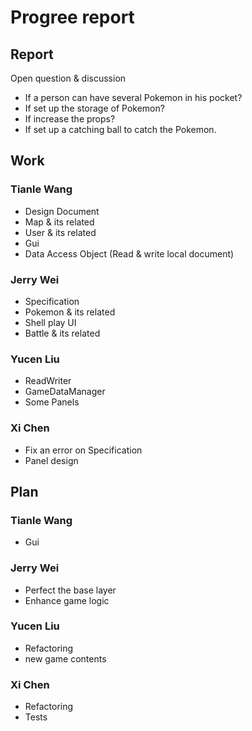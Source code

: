# Progree report

## Report

Open question & discussion

- If a person can have several Pokemon in his pocket?
- If set up the storage of Pokemon?
- If increase the props?
- If set up a catching ball to catch the Pokemon.

## Work

### Tianle Wang

- Design Document
- Map & its related
- User & its related
- Gui
- Data Access Object (Read & write local document)


### Jerry Wei

- Specification
- Pokemon & its related
- Shell play UI
- Battle & its related

### Yucen Liu

- ReadWriter
- GameDataManager
- Some Panels

### Xi Chen

- Fix an error on Specification
- Panel design


## Plan

### Tianle Wang

- Gui

### Jerry Wei

- Perfect the base layer
- Enhance game logic

### Yucen Liu

- Refactoring
- new game contents

### Xi Chen

- Refactoring
- Tests
